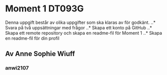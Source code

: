 # Moment 1 DT093G

Denna uppgift består av olika uppgifter som ska klaras av för godkänt. 
..* Svara på två uppsättningar med frågor
..* Skapa ett konto på GitHub
..* Skapa ett remote repository och skapa en readme-fil för Moment 1
..* Skapa en readme-fil för din profil

## Av Anne Sophie Wiuff 
### anwi2107